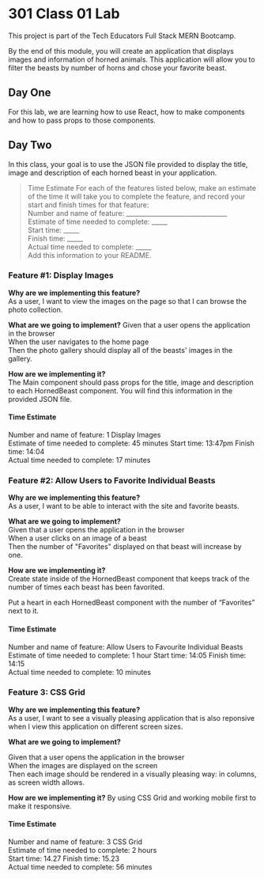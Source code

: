 # 301 Class 01 Lab

This project is part of the Tech Educators Full Stack MERN Bootcamp.

By the end of this module, you will create an application that displays images and information of horned animals. This application will allow you to filter the beasts by number of horns and chose your favorite beast.

## Day One

For this lab, we are learning how to use React, how to make components and how to pass props to those components.

## Day Two

In this class, your goal is to use the JSON file provided to display the title, image and description of each horned beast in your application.

>Time Estimate
For each of the features listed below, make an estimate of the time it will take you to complete the feature, and record your start and finish times for that feature:  
Number and name of feature: ________________________________  
Estimate of time needed to complete: _____  
Start time: _____  
Finish time: _____  
Actual time needed to complete: _____  
Add this information to your README.

### Feature #1: Display Images

**Why are we implementing this feature?**  
As a user, I want to view the images on the page so that I can browse the photo collection.

**What are we going to implement?**
Given that a user opens the application in the browser  
When the user navigates to the home page  
Then the photo gallery should display all of the beasts' images in the gallery.

**How are we implementing it?**  
The Main component should pass props for the title, image and description to each HornedBeast component. You will find this information in the provided JSON file.  


#### Time Estimate

Number and name of feature: 1 Display Images  
Estimate of time needed to complete: 45 minutes
Start time: 13:47pm 
Finish time: 14:04  
Actual time needed to complete: 17 minutes 

### Feature #2: Allow Users to Favorite Individual Beasts

**Why are we implementing this feature?**  
As a user, I want to be able to interact with the site and favorite beasts.  

**What are we going to implement?**  
Given that a user opens the application in the browser  
When a user clicks on an image of a beast  
Then the number of "Favorites" displayed on that beast will increase by one.  

**How are we implementing it?**  
Create state inside of the HornedBeast component that keeps track of the number of times each beast has been favorited.

Put a heart in each HornedBeast component with the number of “Favorites” next to it.

#### Time Estimate

Number and name of feature: Allow Users to Favourite Individual Beasts  
Estimate of time needed to complete: 1 hour 
Start time: 14:05 
Finish time: 14:15  
Actual time needed to complete: 10 minutes

### Feature 3: CSS Grid

**Why are we implementing this feature?**  
As a user, I want to see a visually pleasing application that is also reponsive when I view this application on different screen sizes.

**What are we going to implement?**

Given that a user opens the application in the browser  
When the images are displayed on the screen  
Then each image should be rendered in a visually pleasing way: in columns, as screen width allows.  

**How are we implementing it?**
By using CSS Grid and working mobile first to make it responsive.


#### Time Estimate

Number and name of feature: 3 CSS Grid  
Estimate of time needed to complete: 2 hours  
Start time: 14.27
Finish time: 15.23  
Actual time needed to complete: 56 minutes 


